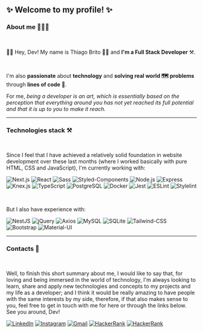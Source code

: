 ## ✨ Welcome to my profile! ✨
### About me 👨🏽‍💻
<br/>

<p>👋🏽 Hey, Dev! My name is Thiago Brito 🤝🏽 and <strong>I'm a Full Stack Developer</strong> ⚒.</p>
<br/>

<p>I'm also <strong>passionate</strong> about <strong>technology</strong> and <strong>solving real world 🗺 problems</strong> through <strong>lines of code</strong> 🎯.</p> 
  
<p>For me, <em>being a developer is an art, which is essentially based on the perception that everything around you has not yet reached its full potential and that it is up to you to make it reach.</em></p>

<hr/>

### Technologies stack ⚒
<br/>

<p>Since I feel that I have achieved a relatively solid foundation in website development over these last months (where I worked basically with pure HTML, CSS and JavaScript), I'm currently working with:</p>

![Next.js](https://img.shields.io/badge/Next.js-000000?style=for-the-badge&logo=nextdotjs&logoColor=white)
![React](https://img.shields.io/badge/React-20232A?style=for-the-badge&logo=react&logoColor=61DAFB)
![Sass](https://img.shields.io/badge/Sass-CC6699?style=for-the-badge&logo=sass&logoColor=white)
![Styled-Components](https://img.shields.io/badge/styled--components-DB7093?style=for-the-badge&logo=styled-components&logoColor=white)
![Node.js](https://img.shields.io/badge/Node.js-5FA04E?style=for-the-badge&logo=nodedotjs&logoColor=white)
![Express](https://img.shields.io/badge/Express-000000?style=for-the-badge&logo=express&logoColor=white)
![Knex.js](https://img.shields.io/badge/Knex.js-D26B38?style=for-the-badge&logo=knexdotjs&logoColor=white)
![TypeScript](https://img.shields.io/badge/TypeScript-007ACC?style=for-the-badge&logo=typescript&logoColor=white)
![PostgreSQL](https://img.shields.io/badge/PostgreSQL-4169E1?style=for-the-badge&logo=postgresql&logoColor=white)
![Docker](https://img.shields.io/badge/Docker-2CA5E0?style=for-the-badge&logo=docker&logoColor=white)
![Jest](https://img.shields.io/badge/Jest-C21325?style=for-the-badge&logo=jest&logoColor=white)
![ESLint](https://img.shields.io/badge/eslint-3A33D1?style=for-the-badge&logo=eslint&logoColor=white)
![Stylelint](https://img.shields.io/badge/stylelint-000?style=for-the-badge&logo=stylelint&logoColor=white)

<br/>

<p>But I also have experience with:</p>

![NestJS](https://img.shields.io/badge/NestJS-E0234E?style=for-the-badge&logo=nestjs&logoColor=white)
![jQuery](https://img.shields.io/badge/jQuery-0769AD?style=for-the-badge&logo=jquery&logoColor=white)
![Axios](https://img.shields.io/badge/Axios-5A29E4?style=for-the-badge&logo=axios&logoColor=white)
![MySQL](https://img.shields.io/badge/MySQL-4479A1?style=for-the-badge&logo=mysql&logoColor=white)
![SQLite](https://img.shields.io/badge/SQLite-003B57?style=for-the-badge&logo=sqlite&logoColor=white)
![Tailwind-CSS](https://img.shields.io/badge/Tailwind_CSS-38B2AC?style=for-the-badge&logo=tailwind-css&logoColor=white)
![Bootstrap](https://img.shields.io/badge/Bootstrap-7952B3?style=for-the-badge&logo=bootstrap&logoColor=white)
![Material-UI](https://img.shields.io/badge/Material%20UI-007FFF?style=for-the-badge&logo=mui&logoColor=white)
<hr/>

### Contacts 🚀
<br/>

<p>Well, to finish this short summary about me, I would like to say that, for loving and being immersed in the world of technology, I'm always looking to learn, share and apply new technologies and concepts to my projects and my life as a developer; and I think it would be really amazing to have people with the same interests by my side, therefore, if that also makes sense to you, feel free to get in touch with me for here or through the links below. See you around, Dev!</p>

<a href="https://www.linkedin.com/in/trybrito/" rel="nofollow">
  <img src="https://img.shields.io/badge/LinkedIn-0077B5?style=for-the-badge&logo=linkedin&logoColor=white" alt="LinkedIn" /></a>
<a href="https://www.instagram.com/trybrito/" rel="nofollow">
  <img src="https://img.shields.io/badge/Instagram-E4405F?style=for-the-badge&logo=instagram&logoColor=white" alt="Instagram" /></a>
<a href="mailto:thiagobritotrs@gmail.com" rel="nofollow">
  <img src="https://img.shields.io/badge/Gmail-D14836?style=for-the-badge&logo=gmail&logoColor=white" alt="Gmail" /></a>
<a href="https://www.hackerrank.com/thiagobritotrs" rel="nofollow">
  <img src="https://img.shields.io/badge/Hackerrank-2EC866?style=for-the-badge&logo=hackerrank&logoColor=white" alt="HackerRank" /></a>
<a href="https://www.frontendmentor.io/profile/trybrito" rel="nofollow">
  <img src="https://img.shields.io/badge/Frontend_Mentor-3F54A3?style=for-the-badge&logo=frontendmentor&logoColor=white" alt="HackerRank" /></a>
